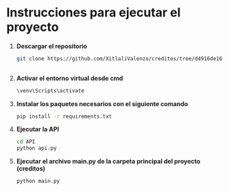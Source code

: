 # Instrucciones para ejecutar el proyecto

1. **Descargar el repositorio**
   ```bash
   git clone https://github.com/XitlaliValenzo/creditos/tree/d4916de167bccb84587103103b17cb5b28e785ae
  
2. **Activar el entorno virtual desde cmd**
   ```bash
   \venv\Scripts\activate
   
4. **Instalar los paquetes necesarios con el siguiente comando**
   ```bash
   pip install -r requirements.txt
   
6. **Ejecutar la API**
   ```bash
   cd API
   python api.py
   
8. **Ejecutar el archivo main.py de la carpeta principal del proyecto (creditos)**
   ```bash
   python main.py
